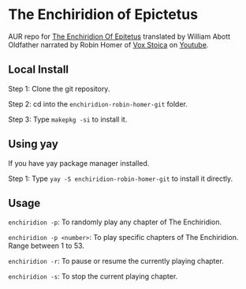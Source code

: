 # The Enchiridion of Epictetus
AUR repo for [The Enchiridion Of Epitetus](https://en.wikisource.org/wiki/Epictetus,_the_Discourses_as_reported_by_Arrian,_the_Manual,_and_Fragments/Manual) translated by William Abott Oldfather narrated by Robin Homer of [Vox Stoica](https://www.youtube.com/@VoxStoica) on [Youtube](https://www.youtube.com/watch?v=vVN-DqUqyS8).

## Local Install

Step 1: Clone the git repository.

Step 2: cd into the `enchiridion-robin-homer-git` folder.

Step 3: Type `makepkg -si` to install it.

## Using yay

If you have yay package manager installed.

Step 1: Type `yay -S enchiridion-robin-homer-git` to install it directly.

## Usage

`enchiridion -p`: To randomly play any chapter of The Enchiridion.

`enchiridion -p <number>`: To play specific chapters of The Enchiridion. Range between 1 to 53.

`enchiridion -r`: To pause or resume the currently playing chapter.

`enchiridion -s`: To stop the current playing chapter.




